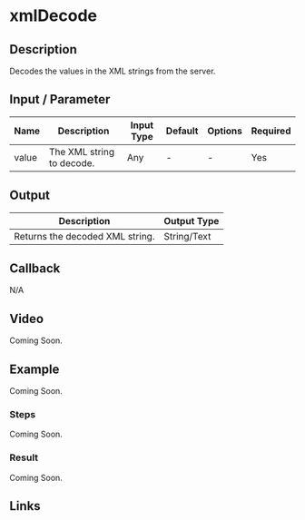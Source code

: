 # xmlDecode

## Description

Decodes the values in the XML strings from the server.

## Input / Parameter

| Name | Description | Input Type | Default | Options | Required |
| ------ | ------ | ------ | ------ | ------ | ------ |
| value | The XML string to decode. | Any | - | - | Yes |

## Output

| Description | Output Type |
| ------ | ------ |
| Returns the decoded XML string. | String/Text |

## Callback

N/A

## Video

Coming Soon.

<!-- Format: [![Video]({image-path}?raw=true)]({url-link}) -->

## Example

Coming Soon.

<!-- Share a scenario, like a user requirements. -->

### Steps

Coming Soon.

<!-- Show the steps and share some screenshots.

1. .....

Format: ![]({image-path}?raw=true) -->

### Result

Coming Soon.

<!-- Explain the output.

Format: ![]({image-path}?raw=true) -->

## Links